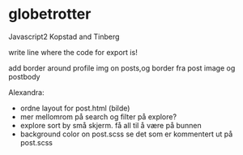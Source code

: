 # globetrotter
Javascript2 Kopstad and Tinberg


write line where the code for export is! 

add border around profile img on posts,og border fra post image og postbody

Alexandra: 
- ordne layout for post.html (bilde)
- mer mellomrom på search og filter på explore?
- explore sort by små skjerm. få all til å være på bunnen
- background color on post.scss se det som er kommentert ut på post.scss